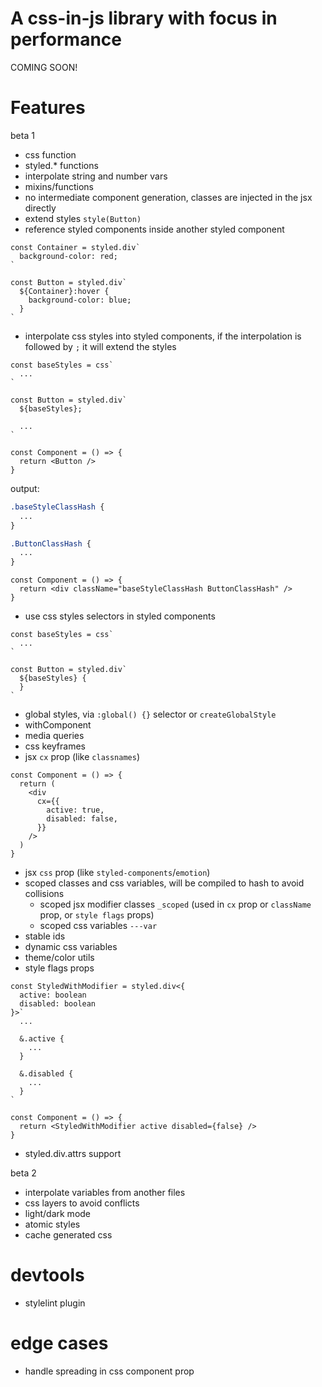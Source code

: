 # A css-in-js library with focus in performance

COMING SOON!

# Features

beta 1

- css function
- styled.\* functions
- interpolate string and number vars
- mixins/functions
- no intermediate component generation, classes are injected in the jsx directly
- extend styles `style(Button)`
- reference styled components inside another styled component

```tsx
const Container = styled.div`
  background-color: red;
`

const Button = styled.div`
  ${Container}:hover {
    background-color: blue;
  }
`
```

- interpolate css styles into styled components, if the interpolation is followed by `;` it will extend the styles

```tsx
const baseStyles = css`
  ...
`

const Button = styled.div`
  ${baseStyles};

  ...
`

const Component = () => {
  return <Button />
}
```

output:

```css
.baseStyleClassHash {
  ...
}

.ButtonClassHash {
  ...
}
```

```tsx
const Component = () => {
  return <div className="baseStyleClassHash ButtonClassHash" />
}
```

- use css styles selectors in styled components

```tsx
const baseStyles = css`
  ...
`

const Button = styled.div`
  ${baseStyles} {
  }
`
```

- global styles, via `:global() {}` selector or `createGlobalStyle`
- withComponent
- media queries
- css keyframes
- jsx `cx` prop (like `classnames`)

```tsx
const Component = () => {
  return (
    <div
      cx={{
        active: true,
        disabled: false,
      }}
    />
  )
}
```

- jsx `css` prop (like `styled-components`/`emotion`)
- scoped classes and css variables, will be compiled to hash to avoid collisions
  - scoped jsx modifier classes `_scoped` (used in `cx` prop or `className` prop, or `style flags` props)
  - scoped css variables `---var`
- stable ids
- dynamic css variables
- theme/color utils
- style flags props

```tsx
const StyledWithModifier = styled.div<{
  active: boolean
  disabled: boolean
}>`
  ...

  &.active {
    ...
  }

  &.disabled {
    ...
  }
`

const Component = () => {
  return <StyledWithModifier active disabled={false} />
}
```

- styled.div.attrs support

beta 2

- interpolate variables from another files
- css layers to avoid conflicts
- light/dark mode
- atomic styles
- cache generated css

# devtools

- stylelint plugin

# edge cases

- handle spreading in css component prop
